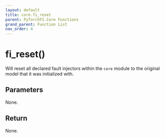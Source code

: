 ```yaml
---
layout: default
title: core.fi_reset
parent: PyTorchFI.Core Functions
grand_parent: Function List
nav_order: 4
---
```


# fi_reset()

Will reset all declared fault injectors within the `core` module to the original model that it was initialized with.

## Parameters

None.

## Return

None.
